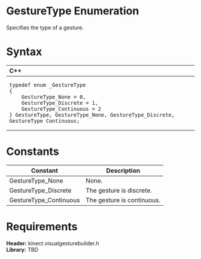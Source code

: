 GestureType Enumeration  
=======================  

Specifies the type of a gesture. <span id="syntaxSection"></span>

Syntax  
======  

<table>
<colgroup>
<col width="100%" />
</colgroup>
<thead>
<tr class="header">
<th align="left">C++</th>
</tr>
</thead>
<tbody>
<tr class="odd">
<td align="left"><pre><code>typedef enum _GestureType  
{  
    GestureType_None = 0,  
    GestureType_Discrete = 1,  
    GestureType_Continuous = 2  
} GestureType, GestureType_None, GestureType_Discrete, GestureType_Continuous;</code></pre></td>
</tr>
</tbody>
</table>

<span id="ID4E6"></span>

Constants  
=========  

| Constant                | Description                |
|-------------------------|----------------------------|
| GestureType\_None       | None.                      |
| GestureType\_Discrete   | The gesture is discrete.   |
| GestureType\_Continuous | The gesture is continuous. |

<span id="requirements"></span>

Requirements  
============  

**Header:** kinect.visualgesturebuilder.h  
**Library:** TBD  



<!--Please do not edit the data in the comment block below.-->
<!--
TOCTitle : GestureType Enumeration
RLTitle : GestureType Enumeration
KeywordK : GestureType enumeration
HelpPriority : 2
KeywordF : GestureType
KeywordF : Microsoft.Kinect.visualgesturebuilder.GestureType
KeywordA : T:Microsoft.Kinect.visualgesturebuilder.GestureType
AssetID : T:Microsoft.Kinect.visualgesturebuilder.GestureType
Locale : en-us
CommunityContent : 1
APIType : Managed
APILocation : 
APIName : Microsoft.Kinect.visualgesturebuilder.GestureType
TargetOS : Windows
TopicType : kbSyntax
DevLang : C++
DocSet : K4Wv2
ProjType : K4Wv2Proj
Technology : Kinect for Windows
Product : Kinect for Windows SDK v2
productversion : 20
-->
